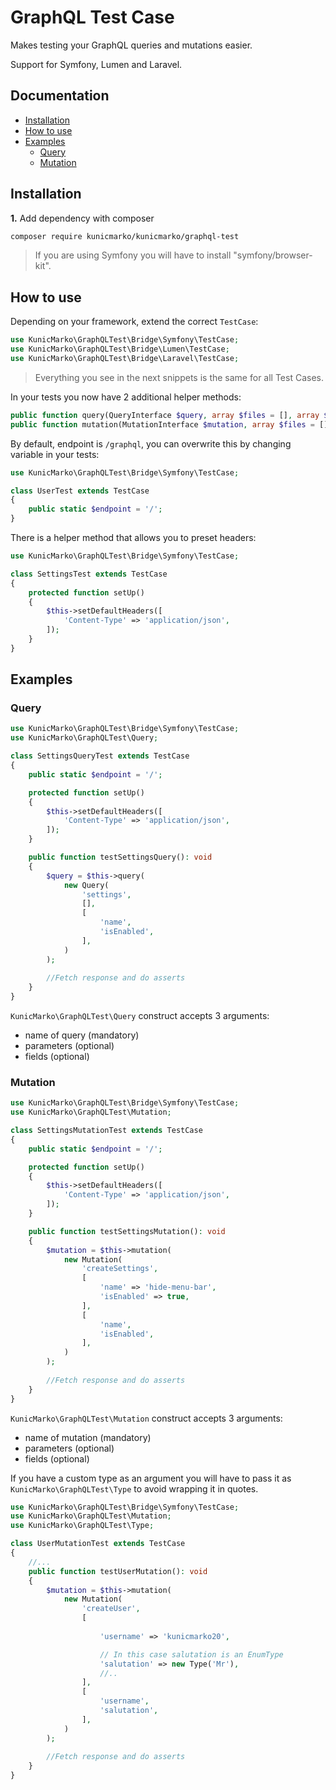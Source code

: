 GraphQL Test Case
=================

Makes testing your GraphQL queries and mutations easier.

Support for Symfony, Lumen and Laravel.

Documentation
-------------

* [Installation](#installation)
* [How to use](#how-to-use)
* [Examples](#examples)
    * [Query](#query)
    * [Mutation](#mutation)

## Installation

**1.**  Add dependency with composer

```bash
composer require kunicmarko/kunicmarko/graphql-test
```

> If you are using Symfony you will have to install "symfony/browser-kit".

## How to use

Depending on your framework, extend the correct `TestCase`:

```php
use KunicMarko\GraphQLTest\Bridge\Symfony\TestCase;
use KunicMarko\GraphQLTest\Bridge\Lumen\TestCase;
use KunicMarko\GraphQLTest\Bridge\Laravel\TestCase;
```

> Everything you see in the next snippets is the same for all Test Cases.

In your tests you now have 2 additional helper methods:

```php
public function query(QueryInterface $query, array $files = [], array $headers = []);
public function mutation(MutationInterface $mutation, array $files = [], array $headers = [])
```

By default, endpoint is `/graphql`, you can overwrite this by changing variable in your tests:

```php
use KunicMarko\GraphQLTest\Bridge\Symfony\TestCase;

class UserTest extends TestCase
{
    public static $endpoint = '/';
}

```

There is a helper method that allows you to preset headers:

```php
use KunicMarko\GraphQLTest\Bridge\Symfony\TestCase;

class SettingsTest extends TestCase
{
    protected function setUp()
    {
        $this->setDefaultHeaders([
            'Content-Type' => 'application/json',
        ]);
    }
}

```

## Examples

### Query

```php
use KunicMarko\GraphQLTest\Bridge\Symfony\TestCase;
use KunicMarko\GraphQLTest\Query;

class SettingsQueryTest extends TestCase
{
    public static $endpoint = '/';

    protected function setUp()
    {
        $this->setDefaultHeaders([
            'Content-Type' => 'application/json',
        ]);
    }

    public function testSettingsQuery(): void
    {
        $query = $this->query(
            new Query(
                'settings',
                [],
                [
                    'name',
                    'isEnabled',
                ],
            )
        );
        
        //Fetch response and do asserts
    }
}
```

`KunicMarko\GraphQLTest\Query` construct accepts 3 arguments:

* name of query (mandatory)
* parameters (optional)
* fields (optional)

### Mutation

```php
use KunicMarko\GraphQLTest\Bridge\Symfony\TestCase;
use KunicMarko\GraphQLTest\Mutation;

class SettingsMutationTest extends TestCase
{
    public static $endpoint = '/';

    protected function setUp()
    {
        $this->setDefaultHeaders([
            'Content-Type' => 'application/json',
        ]);
    }

    public function testSettingsMutation(): void
    {
        $mutation = $this->mutation(
            new Mutation(
                'createSettings',
                [
                    'name' => 'hide-menu-bar',
                    'isEnabled' => true,
                ],
                [
                    'name',
                    'isEnabled',
                ],
            )
        );
        
        //Fetch response and do asserts
    }
}
```

`KunicMarko\GraphQLTest\Mutation` construct accepts 3 arguments:

* name of mutation (mandatory)
* parameters (optional)
* fields (optional)

If you have a custom type as an argument you will have to pass it as `KunicMarko\GraphQLTest\Type`
to avoid wrapping it in quotes.

```php
use KunicMarko\GraphQLTest\Bridge\Symfony\TestCase;
use KunicMarko\GraphQLTest\Mutation;
use KunicMarko\GraphQLTest\Type;

class UserMutationTest extends TestCase
{
    //...
    public function testUserMutation(): void
    {
        $mutation = $this->mutation(
            new Mutation(
                'createUser',
                [
                    
                    'username' => 'kunicmarko20',

                    // In this case salutation is an EnumType
                    'salutation' => new Type('Mr'),
                    //..
                ],
                [
                    'username',
                    'salutation',
                ],
            )
        );
        
        //Fetch response and do asserts
    }
}
```
